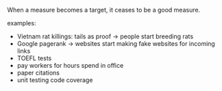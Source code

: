 When a measure becomes a target, it ceases to be a good measure.

examples:
- Vietnam rat killings: tails as proof -> people start breeding rats
- Google pagerank -> websites start making fake websites for incoming links
- TOEFL tests
- pay workers for hours spend in office
- paper citations
- unit testing code coverage